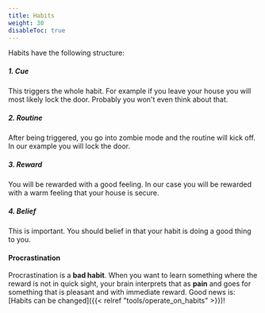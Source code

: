 ```yaml
---
title: Habits
weight: 30
disableToc: true
---
```


Habits have the following structure:

##### 1. Cue

This triggers the whole habit. For example if you leave your house you will
most likely lock the door. Probably you won't even think about that.

##### 2. Routine

After being triggered, you go into zombie mode and the routine will kick off.
In our example you will lock the door.

##### 3. Reward

You will be rewarded with a good feeling. In our case you will be rewarded with
a warm feeling that your house is secure.

##### 4. Belief

This is important. You should belief in that your habit is doing a good thing
to you.

#### Procrastination

Procrastination is a **bad habit**. When you want to learn something where the
reward is not in quick sight, your brain interprets that as **pain** and goes
for something that is pleasant and with immediate reward. Good news is:
[Habits can be changed]({{< relref "tools/operate_on_habits" >}})!

